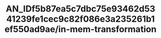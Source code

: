 ---  
schema: schema:AN_IDf5b87ea5c7dbc75e93462d5341239fe1cec9c82f086e3a235261b1ef550ad9ae/in-mem-transformation  
title: AN_IDf5b87ea5c7dbc75e93462d5341239fe1cec9c82f086e3a235261b1ef550ad9ae/in-mem-transformation  
organization: Sample Department  
notes: Used in 0 lineage(s)  
resources:  
  - name: AN_IDf5b87ea5c7dbc75e93462d5341239fe1cec9c82f086e3a235261b1ef550ad9ae/in-mem-transformation 
    url: in-mem://AN_IDf5b87ea5c7dbc75e93462d5341239fe1cec9c82f086e3a235261b1ef550ad9ae/in-mem-transformation 
    format : DataFrame  
license: None  
category:
  - Education  
maintainer: User  
maintainer_email: UserMail  
---